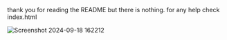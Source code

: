 thank you for reading the README but there is nothing.
for any help check index.html

![Screenshot 2024-09-18 162212](https://github.com/user-attachments/assets/7d1010bc-3a27-4f64-8e17-8f082dacb67f)
